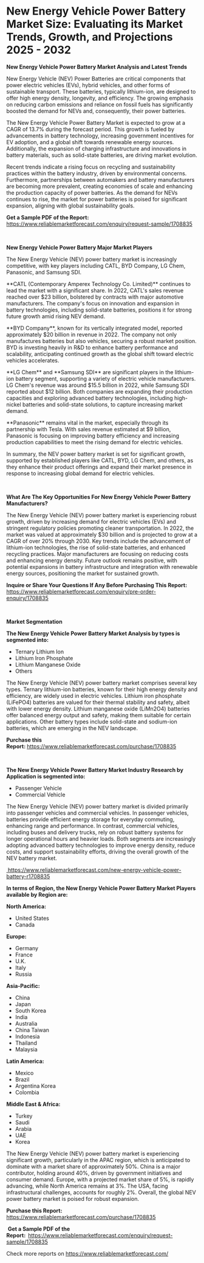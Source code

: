 <p><h1>New Energy Vehicle Power Battery Market Size: Evaluating its Market Trends, Growth, and Projections 2025 - 2032</h1></p><p><strong>New Energy Vehicle Power Battery Market Analysis and Latest Trends</strong></p>
<p><p>New Energy Vehicle (NEV) Power Batteries are critical components that power electric vehicles (EVs), hybrid vehicles, and other forms of sustainable transport. These batteries, typically lithium-ion, are designed to offer high energy density, longevity, and efficiency. The growing emphasis on reducing carbon emissions and reliance on fossil fuels has significantly boosted the demand for NEVs and, consequently, their power batteries.</p><p>The New Energy Vehicle Power Battery Market is expected to grow at a CAGR of 13.7% during the forecast period. This growth is fueled by advancements in battery technology, increasing government incentives for EV adoption, and a global shift towards renewable energy sources. Additionally, the expansion of charging infrastructure and innovations in battery materials, such as solid-state batteries, are driving market evolution.</p><p>Recent trends indicate a rising focus on recycling and sustainability practices within the battery industry, driven by environmental concerns. Furthermore, partnerships between automakers and battery manufacturers are becoming more prevalent, creating economies of scale and enhancing the production capacity of power batteries. As the demand for NEVs continues to rise, the market for power batteries is poised for significant expansion, aligning with global sustainability goals.</p></p>
<p><strong>Get a Sample PDF of the Report:&nbsp;</strong> <a href="https://www.reliablemarketforecast.com/enquiry/request-sample/1708835?utm_campaign=1789&utm_medium=2&utm_source=Github&utm_content=ia&utm_term=27032025&utm_id=new-energy-vehicle-power-battery">https://www.reliablemarketforecast.com/enquiry/request-sample/1708835</a></p>
<p>&nbsp;</p>
<p><strong>New Energy Vehicle Power Battery Major Market Players</strong></p>
<p><p>The New Energy Vehicle (NEV) power battery market is increasingly competitive, with key players including CATL, BYD Company, LG Chem, Panasonic, and Samsung SDI. </p><p>**CATL (Contemporary Amperex Technology Co. Limited)** continues to lead the market with a significant share. In 2022, CATL's sales revenue reached over $23 billion, bolstered by contracts with major automotive manufacturers. The company's focus on innovation and expansion in battery technologies, including solid-state batteries, positions it for strong future growth amid rising NEV demand.</p><p>**BYD Company**, known for its vertically integrated model, reported approximately $20 billion in revenue in 2022. The company not only manufactures batteries but also vehicles, securing a robust market position. BYD is investing heavily in R&D to enhance battery performance and scalability, anticipating continued growth as the global shift toward electric vehicles accelerates.</p><p>**LG Chem** and **Samsung SDI** are significant players in the lithium-ion battery segment, supporting a variety of electric vehicle manufacturers. LG Chem's revenue was around $15.5 billion in 2022, while Samsung SDI reported about $12 billion. Both companies are expanding their production capacities and exploring advanced battery technologies, including high-nickel batteries and solid-state solutions, to capture increasing market demand.</p><p>**Panasonic** remains vital in the market, especially through its partnership with Tesla. With sales revenue estimated at $9 billion, Panasonic is focusing on improving battery efficiency and increasing production capabilities to meet the rising demand for electric vehicles.</p><p>In summary, the NEV power battery market is set for significant growth, supported by established players like CATL, BYD, LG Chem, and others, as they enhance their product offerings and expand their market presence in response to increasing global demand for electric vehicles.</p></p>
<p>&nbsp;</p>
<p><strong>What Are The Key Opportunities For New Energy Vehicle Power Battery Manufacturers?</strong></p>
<p><p>The New Energy Vehicle (NEV) power battery market is experiencing robust growth, driven by increasing demand for electric vehicles (EVs) and stringent regulatory policies promoting cleaner transportation. In 2022, the market was valued at approximately $30 billion and is projected to grow at a CAGR of over 20% through 2030. Key trends include the advancement of lithium-ion technologies, the rise of solid-state batteries, and enhanced recycling practices. Major manufacturers are focusing on reducing costs and enhancing energy density. Future outlook remains positive, with potential expansions in battery infrastructure and integration with renewable energy sources, positioning the market for sustained growth.</p></p>
<p><strong>Inquire or Share Your Questions If Any Before Purchasing This Report:</strong> <a href="https://www.reliablemarketforecast.com/enquiry/pre-order-enquiry/1708835?utm_campaign=1789&utm_medium=2&utm_source=Github&utm_content=ia&utm_term=27032025&utm_id=new-energy-vehicle-power-battery">https://www.reliablemarketforecast.com/enquiry/pre-order-enquiry/1708835</a></p>
<p>&nbsp;</p>
<p><strong>Market Segmentation</strong></p>
<p><strong>The New Energy Vehicle Power Battery Market Analysis by types is segmented into:</strong></p>
<p><ul><li>Ternary Lithium Ion</li><li>Lithium Iron Phosphate</li><li>Lithium Manganese Oxide</li><li>Others</li></ul></p>
<p><p>The New Energy Vehicle (NEV) power battery market comprises several key types. Ternary lithium-ion batteries, known for their high energy density and efficiency, are widely used in electric vehicles. Lithium iron phosphate (LiFePO4) batteries are valued for their thermal stability and safety, albeit with lower energy density. Lithium manganese oxide (LiMn2O4) batteries offer balanced energy output and safety, making them suitable for certain applications. Other battery types include solid-state and sodium-ion batteries, which are emerging in the NEV landscape.</p></p>
<p><strong>Purchase this Report:&nbsp;</strong><a href="https://www.reliablemarketforecast.com/purchase/1708835?utm_campaign=1789&utm_medium=2&utm_source=Github&utm_content=ia&utm_term=27032025&utm_id=new-energy-vehicle-power-battery">https://www.reliablemarketforecast.com/purchase/1708835</a></p>
<p>&nbsp;</p>
<p><strong>The New Energy Vehicle Power Battery Market Industry Research by Application is segmented into:</strong></p>
<p><ul><li>Passenger Vehicle</li><li>Commercial Vehicle</li></ul></p>
<p><p>The New Energy Vehicle (NEV) power battery market is divided primarily into passenger vehicles and commercial vehicles. In passenger vehicles, batteries provide efficient energy storage for everyday commuting, enhancing range and performance. In contrast, commercial vehicles, including buses and delivery trucks, rely on robust battery systems for longer operational hours and heavier loads. Both segments are increasingly adopting advanced battery technologies to improve energy density, reduce costs, and support sustainability efforts, driving the overall growth of the NEV battery market.</p></p>
<p><a href="https://www.reliablemarketforecast.com/new-energy-vehicle-power-battery-r1708835?utm_campaign=1789&utm_medium=2&utm_source=Github&utm_content=ia&utm_term=27032025&utm_id=new-energy-vehicle-power-battery">&nbsp;https://www.reliablemarketforecast.com/new-energy-vehicle-power-battery-r1708835</a></p>
<p><strong>In terms of Region, the New Energy Vehicle Power Battery Market Players available by Region are:</strong></p>
<p>
    <p> <strong> North America: </strong>
        <ul>
            <li>United States</li>
            <li>Canada</li>
        </ul>
        </p> 
    <p> <strong> Europe: </strong>
        <ul>
            <li>Germany</li>
            <li>France</li>
            <li>U.K.</li>
            <li>Italy</li>
            <li>Russia</li>
        </ul>
        </p> 
    <p> <strong> Asia-Pacific: </strong>
        <ul>
            <li>China</li>
            <li>Japan</li>
            <li>South Korea</li>
            <li>India</li>
            <li>Australia</li>
            <li>China Taiwan</li>
            <li>Indonesia</li>
            <li>Thailand</li>
            <li>Malaysia</li>
        </ul>
        </p> 
    <p> <strong> Latin America: </strong>
        <ul>
            <li>Mexico</li>
            <li>Brazil</li>
            <li>Argentina Korea</li>
            <li>Colombia</li>
        </ul>
        </p> 
    <p> <strong> Middle East & Africa: </strong>
        <ul>
            <li>Turkey</li>
            <li>Saudi</li>
            <li>Arabia</li>
            <li>UAE</li>
            <li>Korea</li>
        </ul>
    </p>
    </p>
<p><p>The New Energy Vehicle (NEV) power battery market is experiencing significant growth, particularly in the APAC region, which is anticipated to dominate with a market share of approximately 50%. China is a major contributor, holding around 40%, driven by government initiatives and consumer demand. Europe, with a projected market share of 5%, is rapidly advancing, while North America remains at 3%. The USA, facing infrastructural challenges, accounts for roughly 2%. Overall, the global NEV power battery market is poised for robust expansion.</p></p>
<p><strong>Purchase this Report: </strong><a href="https://www.reliablemarketforecast.com/purchase/1708835?utm_campaign=1789&utm_medium=2&utm_source=Github&utm_content=ia&utm_term=27032025&utm_id=new-energy-vehicle-power-battery">https://www.reliablemarketforecast.com/purchase/1708835</a></p>
<p>&nbsp;<strong>Get a Sample PDF of the Report:&nbsp;&nbsp;</strong><a href="https://www.reliablemarketforecast.com/enquiry/request-sample/1708835?utm_campaign=1789&utm_medium=2&utm_source=Github&utm_content=ia&utm_term=27032025&utm_id=new-energy-vehicle-power-battery">https://www.reliablemarketforecast.com/enquiry/request-sample/1708835</a></p>
<p><strong></strong></p>
<p>Check more reports on <a href="https://www.reliablemarketforecast.com/?utm_campaign=1789&utm_medium=2&utm_source=Github&utm_content=ia&utm_term=27032025&utm_id=new-energy-vehicle-power-battery">https://www.reliablemarketforecast.com/</a></p>